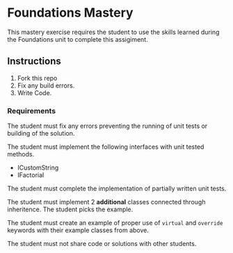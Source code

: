 # Foundations Mastery

This mastery exercise requires the student to use the skills learned during the Foundations unit to complete this assigiment.

## Instructions

1. Fork this repo
2. Fix any build errors.
3. Write Code.

### Requirements

The student must fix any errors preventing the running of unit tests or building of the solution.

The student must implement the following interfaces with unit tested methods.

- ICustomString
- IFactorial

The student must complete the implementation of partially written unit tests.

The student must implement 2 **additional** classes connected through inheritence. The student picks the example.

The student must create an example of proper use of `virtual` and `override` keywords with their example classes from above.

The student must not share code or solutions with other students.
